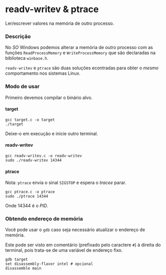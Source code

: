 # readv-writev & ptrace

Ler/escrever valores na memória de outro processo.

### Descrição

No *SO* Windows podemos alterar a memória de outro processo com as funções ``ReadProcessMemory`` e ``WriteProcessMemory``
que são declaradas na biblioteca ``winbase.h``.

``readv-writev`` e ``ptrace`` são duas soluções econtradas para obter o *mesmo* comportamento nos sistemas Linux.

### Modo de usar

Primeiro devemos compilar o binário alvo.

#### target

```shell
gcc target.c -o target
./target
```

Deixe-o em execução e inicie outro terminal.

#### readv-writev

```shell
gcc readv-writev.c -o readv-writev
sudo ./readv-writev 14344
```

#### ptrace

Nota: ``ptrace`` envia o sinal ``SIGSTOP`` e espera o *tracee* parar.

```shell
gcc ptrace.c -o ptrace
sudo ./ptrace 14344

```

Onde 14344 é o *PID*.

### Obtendo endereço de memória

Você pode usar o ``gdb`` caso seja necessário atualizar o endereço de memória.

Este pode ser visto em comentário (prefixado pelo caractere ``#``) à direita do terminal, pois trata-se de uma
variável de endereço fixo.

```shell
gdb target
set disassembly-flavor intel # opcional
disassemble main
```
